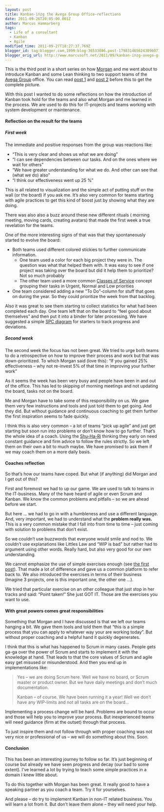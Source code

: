 ```yaml
---
layout: post
title: Kanban-inzg the Avega Group Office–reflections
date: 2011-09-26T20:05:00.001Z
author: Marcus Hammarberg
tags:
  - Life of a consultant
  - Kanban
  - Agile
modified_time: 2011-09-27T18:27:37.769Z
blogger_id: tag:blogger.com,1999:blog-36533086.post-1798314656243096071
blogger_orig_url: http://www.marcusoft.net/2011/09/kanban-inzg-avega-group.html
---
```



This is the third post in a short series on how
<a href="http://twitter.com/#!/morgsterious" target="_blank">Morgan</a>
and me went about to introduce Kanban and some Lean thinking to two
support teams of the
<a href="http://www.avegagroup.se" target="_blank">Avega Group</a>
office. You can read <a
href="http://www.marcusoft.net/2011/09/kanban-inizing-avega-group.html"
target="_blank">post 1</a> and <a
href="http://www.marcusoft.net/2011/09/kanban-inizing-avega-group_19.html"
target="_blank">post 2</a> before this to get the complete picture.

With this post I wanted to do some reflections on how the introduction
of Kanban took hold for the teams and also what Morgan and me learned in
the process. We are used to do this for IT-projects and teams working
with system development or maintenance.

#### Reflection on the result for the teams

##### First week

The immediate and positive responses from the group was reactions like:

- “This is very clear and shows us what we are doing”
- “I can see dependencies between our tasks. And on the ones where we
    wait for others”
- “We have greater understanding for what we do. And other can see
    that (what we do) also”
- “I think our effectiveness went up 25 %”

This is all related to visualization and the simple act of putting stuff
on the wall (or the board) if you ask me. It’s also very common for
teams starting with agile practices to get this kind of boost just by
showing what they are doing.

There was also also a buzz around these new different rituals ( morning
meeting, moving cards, creating avatars) that made the first week a true
revelation for the teams.

One of the more interesting signs of that was that they spontaneously
started to evolve the board:

- Both teams used different colored stickies to further communicate
    information.
  - One team used a color for each big project they were in. The
        question was what that helped them with. It was easy to see if
        one project was taking over the board but did it help them to
        prioritize? Not so much probably
  - The other team used a more common <a
        href="http://leanandkanban.wordpress.com/2009/06/10/classes-of-service-and-policies/"
        target="_blank">Classes of Service</a> concept grouping their
        tasks in Urgent, Normal and Low priorities
- One team considered adding a new "To Do”-column for stuff that goes
    on during the year. So they could prioritize the week from that
    backlog.

Also it was great to see them starting to collect statistics for what
had been completed each day. One team left that on the board to “feel
good about themselves” and then put it into a binder for later
processing. We have suggested a simple
<a href="http://en.wikipedia.org/wiki/Control_chart" target="_blank">SPC
diagram</a> for starters to track progress and deviations.

##### Second week

The second week the focus has not been great. We tried to urge both
teams to do a retrospective on how to improve their process and work but
that was down-prioritized. To which Morgan said (love this): “If you
gained 25% effectiveness – why not re-invest 5% of that time in
improving your further work”

As it seems the week has been very busy and people have been in and out
of the office. This has led to skipping of morning meetings and not
updating the board, tasks not on the board.

Me and Morgan have to take some of this responsibility on us. We gave
them very few instructions and tools and just told them to get going.
And they did. But without guidance and continuous coaching to get them
further the first inspiration seems to fade quickly.

I think this is also very common – a lot of teams “pick up agile” and
just get starting but soon run into problems or don’t know how to go
further. That’s the whole idea of a coach. Using the
<a href="http://en.wikipedia.org/wiki/Shuhari"
target="_blank">Shu-Ha-Ri</a> thinking they early on need constant
guidance and firm advice to follow the rules strictly. So we left them
on their own a bit to much maybe. We have promised to ask them if we may
coach them on a more daily basis.

#### Coaches reflection

So that’s how our teams have coped. But what (if anything) did Morgan
and I get out of this?

First and foremost we had to up our game. We are used to talk to teams
in the IT-business. Many of the have heard of agile or even Scrum and
Kanban. We know the common problems and pitfalls – so we are ahead
before we start.

But here … we had to go in with a humbleness and use a different
language. And, very important, we had to understand what the **problem
really was.** This is a very common mistake that I fall into from time
to time – just coming with solution to problems that don’t exist.

So we couldn’t use buzzwords that everyone would smile and nod to. We
couldn’t use explanations like Littles Law and “WIP is bad" but rather
had to argument using other words. Really hard, but also very good for
our own understanding.

We cannot emphasize the use of simple exercises enough (see <a
href="http://www.marcusoft.net/2011/09/kanban-inizing-avega-group.html"
target="_blank">the first post</a>). That made a lot of difference and
gave us a common platform to refer back to. We also introduced the
exercises in terms of their business (Imagine 3 projects, one is this
important one, the other one …).

We tried that particular exercise on an other colleague that just stop
in her tracks and said: “Point taken!” She just GOT IT. Those are the
exercises you want to use.

#### With great powers comes great responsibilities

Something that Morgan and I have discussed is that we left our teams
hanging a bit. We gave them tools and told them that “this is a simple
process that you can apply to whatever way your are working today”. But
without proper coaching and a helpful hand it quickly degenerates.

I think that this is what has happened to Scrum in many cases. People
gets ga-ga over the power of Scrum and starts to implement it with the
knowledge at hand. That leads to that the core values of Scrum and agile
easy get misused or misunderstood. And then you end up in
implementations like:

> Yes – we are doing Scrum here. Well we have no board, or Scrum master
> or product owner. But we have daily meetings and don’t much
> documentation.
>
> Kanban – of course. We have been running it a year! Well we don’t have
> any WIP-limits and not all tasks are on the board…

Implementing a process change will be hard. Problems are bound to occur
and those will help you to improve your process. But inexperienced teams
will need guidance (firm at the outset) through that process.

To just inspire them and not follow through with proper coaching was not
very nice or professional of us – we will do something about this. Soon.

#### Conclusion

This has been an interesting journey to follow so far. It’s just
beginning of course but already we have seen progress and decay (our bad
to some extent). I’ve learned a lot by trying to teach some simple
practices in a domain I knew little about.

To do this together with Morgan has been great. It really good to have a
speaking partner as you coach a team. Try it for yourselves.

And please – do try to implement Kanban in non-IT related business. You
will learn a lot from it. But don’t leave them alone – they will need
your help.
